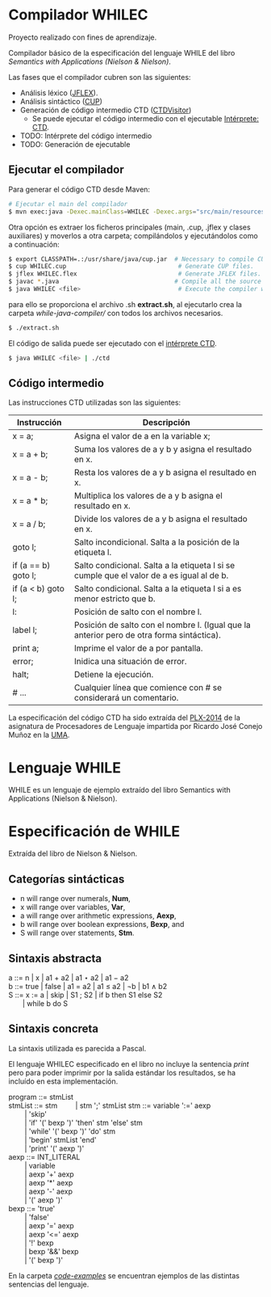 # Compilador WHILEC

Proyecto realizado con fines de aprendizaje.

Compilador básico de la especificación del lenguaje WHILE del libro *Semantics with Applications (Nielson & Nielson)*.

Las fases que el compilador cubren son las siguientes:

- Análisis léxico ([JFLEX](src/main/jflex/lexer.jflex)).
- Análisis sintáctico ([CUP](src/main/cup/parser.cup))
- Generación de código intermedio CTD ([CTDVisitor](src/main/java/visitor/CTDVisitor.java))
    - Se puede ejecutar el código intermedio con el ejecutable [Intérprete: CTD](https://www.siette.org/siette.htdocs/pl/yacc-ctd/bin/).
- TODO: Intérprete del código intermedio
- TODO: Generación de ejecutable

## Ejecutar el compilador

Para generar el código CTD desde Maven:
```bash
# Ejecutar el main del compilador
$ mvn exec:java -Dexec.mainClass=WHILEC -Dexec.args="src/main/resources/code-examples/aexp-4.w"
```

Otra opción es extraer los ficheros principales (main, .cup, .jflex y clases auxiliares) y
moverlos a otra carpeta; compilándolos y ejecutándolos como a continuación:

```bash
$ export CLASSPATH=.:/usr/share/java/cup.jar  # Necessary to compile CUP.
$ cup WHILEC.cup                               # Generate CUP files.
$ jflex WHILEC.flex                            # Generate JFLEX files.
$ javac *.java                                # Compile all the source code.
$ java WHILEC <file>                           # Execute the compiler with the <file>.
```

para ello se proporciona el archivo .sh **extract.sh**, al ejecutarlo crea la carpeta *while-java-compiler/*
con todos los archivos necesarios.

```bash
$ ./extract.sh
```

El código de salida puede ser ejecutado con el [intérprete CTD](https://www.siette.org/siette.htdocs/pl/yacc-ctd/bin/).

```bash
$ java WHILEC <file> | ./ctd
```

## Código intermedio

Las instrucciones CTD utilizadas son las siguientes:

Instrucción         | Descripción
------------------- | ---------------------------------------------
x = a;              | Asigna el valor de a en la variable x;
x = a + b;          | Suma los valores de a y b y asigna el resultado en x.
x = a - b;          | Resta los valores de a y b asigna el resultado en x.
x = a * b;          | Multiplica los valores de a y b asigna el resultado en x.
x = a / b;          | Divide los valores de a y b asigna el resultado en x.
goto l;             | Salto incondicional. Salta a la posición de la etiqueta l.
if (a == b) goto l; | Salto condicional. Salta a la etiqueta l si se cumple que el valor de a es igual al de b.
if (a < b) goto l;  | Salto condicional. Salta a la etiqueta l si a es menor estricto que b.
l:                  | Posición de salto con el nombre l.
label l;            | Posición de salto con el nombre l. (Igual que la anterior pero de otra forma sintáctica).
print a;            | Imprime el valor de a por pantalla.
error;              | Inidica una situación de error.
halt;               | Detiene la ejecución.
\# ...              | Cualquier línea que comience con \# se considerará un comentario.

La especificación del código CTD ha sido extraída del [PLX-2014](https://www.siette.org/siette.htdocs/pl/cup-plxc/doc/PLX-2014.pdf) de la asignatura de Procesadores de Lenguaje impartida por Ricardo José Conejo Muñoz en la [UMA](https://uma.es/).

# Lenguaje WHILE

WHILE es un lenguaje de ejemplo extraído del libro Semantics with Applications (Nielson & Nielson).  

# Especificación de WHILE

Extraída del libro de Nielson & Nielson.

## Categorías sintácticas

- n will range over numerals, **Num**,
- x will range over variables, **Var**,
- a will range over arithmetic expressions, **Aexp**,
- b will range over boolean expressions, **Bexp**, and
- S will range over statements, **Stm**.

## Sintaxis abstracta

a ::= n | x | a1 + a2 | a1 ⋆ a2 | a1 − a2  
b ::= true | false | a1 = a2 | a1 ≤ a2 | ¬b | b1 ∧ b2  
S ::= x := a | skip | S1 ; S2 | if b then S1 else S2  
  | while b do S

## Sintaxis concreta

La sintaxis utilizada es parecida a Pascal.

El lenguaje WHILEC especificado en el libro no incluye la sentencia *print* pero para poder imprimir por la salida estándar
los resultados, se ha incluído en esta implementación.

program ::= stmList  
stmList ::= stm
   | stm ';' stmList
stm ::= variable ':=' aexp  
   | 'skip'  
   | 'if' '(' bexp ')' 'then' stm 'else' stm  
   | 'while' '(' bexp ')' 'do' stm  
   | 'begin' stmList 'end'  
   | 'print' '(' aexp ')'  
aexp ::= INT_LITERAL  
   | variable  
   | aexp '+' aexp  
   | aexp '*' aexp  
   | aexp '-' aexp  
   | '(' aexp ')'  
bexp ::= 'true'  
   | 'false'  
   | aexp '=' aexp  
   | aexp '<=' aexp  
   | '!' bexp  
   | bexp '&&' bexp  
   | '(' bexp ')'  

En la carpeta [*code-examples*](src/main/resources/code-examples/) se encuentran ejemplos de las distintas sentencias
del lenguaje.